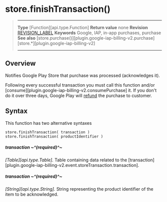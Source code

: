 
# store.finishTransaction()

> --------------------- ------------------------------------------------------------------------------------------
> __Type__              [Function][api.type.Function]
> __Return value__      none
> __Revision__          [REVISION_LABEL](REVISION_URL)
> __Keywords__          Google, IAP, in-app purchases, purchase
> __See also__          [store.purchase()][plugin.google-iap-billing-v2.purchase]
>						[store.*][plugin.google-iap-billing-v2]
> --------------------- ------------------------------------------------------------------------------------------


## Overview

Notifies Google Play Store that purchase was processed (acknowledges it).

Following every successful transaction you must call this function and/or [consume][plugin.google-iap-billing-v2.consumePurchase] it. If you don't do it over three days, Google Play will [refund]((https://developer.android.com/google/play/billing/integrate#process)) the purchase to customer.


## Syntax

This function has two alternative syntaxes

	store.finishTransaction( transaction )
	store.finishTransaction( productIdentifier )

##### transaction ~^(required)^~
_[Table][api.type.Table]._ Table containing data related to the [transaction][plugin.google-iap-billing-v2.event.storeTransaction.transaction].

##### transaction ~^(required)^~
_[String][api.type.String]._ String representing the product identifier of the item to be acknowledged.
